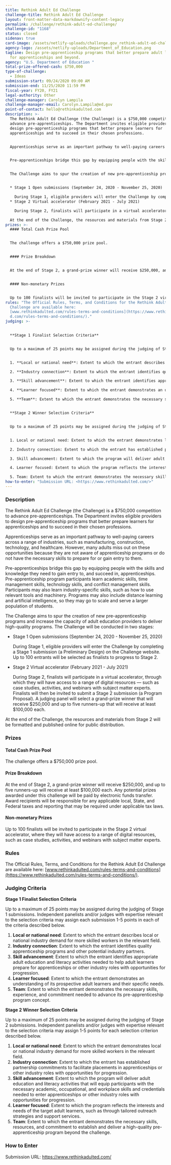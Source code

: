 ```yaml
---
title: Rethink Adult Ed Challenge
challenge-title: Rethink Adult Ed Challenge
layout: front-matter-data-markdownify-content-legacy
permalink: /challenge/rethink-adult-ed-challenge/
challenge-id: "1168"
status: closed
sidenav: true
card-image: /assets/netlify-uploads/challenge.gov_rethink-adult-ed-challenge_logo-1-.png
agency-logo: /assets/netlify-uploads/Department_of_Education.png
tagline: Design pre-apprenticeship programs that better prepare adult learners
  for apprenticeships and beyond.
agency: "U.S. Department of Education "
total-prize-offered-cash: $750,000
type-of-challenge:
  - Ideas
submission-start: 09/24/2020 09:00 AM
submission-end: 11/25/2020 11:59 PM
fiscal-year: FY20, FY21
legal-authority: Other
challenge-manager: Carolyn Lampila
challenge-manager-email: Carolyn.Lampila@ed.gov
point-of-contact: hello@rethinkadulted.com
description: >-
  The Rethink Adult Ed Challenge (the Challenge) is a $750,000 competition to
  advance pre-apprenticeships. The Department invites eligible providers to
  design pre-apprenticeship programs that better prepare learners for
  apprenticeships and to succeed in their chosen professions.


  Apprenticeships serve as an important pathway to well-paying careers across a range of industries, such as manufacturing, construction, technology, and healthcare. However, many adults miss out on these opportunities because they are not aware of apprenticeship programs or do not have the necessary skills to prepare for or gain entry to them. 


  Pre-apprenticeships bridge this gap by equipping people with the skills and knowledge they need to gain entry to, and succeed in, apprenticeships. Pre-apprenticeship program participants learn academic skills, time management skills, technology skills, and conflict management skills. Participants may also learn industry-specific skills, such as how to use relevant tools and machinery. Programs may also include distance learning and artificial intelligence, so they may go to scale and serve a larger population of students.


  The Challenge aims to spur the creation of new pre-apprenticeship programs and increase the capacity of adult education providers to deliver high-quality programs. The Challenge will be conducted in two stages:


  * Stage 1 Open submissions (September 24, 2020 - November 25, 2020)

    During Stage 1, eligible providers will enter the Challenge by completing a Stage 1 submission (a Preliminary Design) on the Challenge website. Up to 100 entrants will be selected as finalists to progress to Stage 2. 
  * Stage 2 Virtual accelerator (February 2021 - July 2021)

    During Stage 2, finalists will participate in a virtual accelerator, through which they will have access to a range of digital resources — such as case studies, activities, and webinars with subject matter experts. Finalists will then be invited to submit a Stage 2 submission (a Program Proposal). A judging panel will select a grand-prize winner that will receive $250,000 and up to five runners-up that will receive at least $100,000 each. 

  At the end of the Challenge, the resources and materials from Stage 2 will be formatted and published online for public distribution.
prizes: >-
  #### Total Cash Prize Pool


  The challenge offers a $750,000 prize pool.


  #### Prize Breakdown


  At the end of Stage 2, a grand-prize winner will receive $250,000, and up to five runners-up will receive at least $100,000 each. Any potential prizes awarded under this challenge will be paid by electronic funds transfer. Award recipients will be responsible for any applicable local, State, and Federal taxes and reporting that may be required under applicable tax laws.


  #### Non-monetary Prizes


  Up to 100 finalists will be invited to participate in the Stage 2 virtual accelerator, where they will have access to a range of digital resources, such as case studies, activities, and webinars with subject matter experts.
rules: "The Official Rules, Terms, and Conditions for the Rethink Adult Ed
  Challenge are available here:
  [www.rethinkadulted.com/rules-terms-and-conditions](https://www.rethinkadulte\
  d.com/rules-terms-and-conditions/)."
judging: >-
  

  **Stage 1 Finalist Selection Criteria**


  Up to a maximum of 25 points may be assigned during the judging of Stage 1 submissions. Independent panelists and/or judges with expertise relevant to the selection criteria may assign each submission 1-5 points in each of the criteria described below. 


  1. **Local or national need**: Extent to which the entrant describes local or national industry demand for more skilled workers in the relevant field. 

  2. **Industry connection**: Extent to which the entrant identifies quality apprenticeship programs and other potential industry partners. 	 

  3. **Skill advancement**: Extent to which the entrant identifies appropriate adult education and literacy activities needed to help adult learners prepare for apprenticeships or other industry roles with opportunities for progression.

  4. **Learner focused**: Extent to which the entrant demonstrates an understanding of its prospective adult learners and their specific needs.

  5. **Team**: Extent to which the entrant demonstrates the necessary skills, experience, and commitment needed to advance its pre-apprenticeship program concept. 


  **Stage 2 Winner Selection Criteria**


  Up to a maximum of 25 points may be assigned during the judging of Stage 2 submissions. Independent panelists and/or judges with expertise relevant to the selection criteria may assign 1-5 points for each selection criterion described below.


  1. Local or national need: Extent to which the entrant demonstrates local or national industry demand for more skilled workers in the relevant field. 

  2. Industry connection: Extent to which the entrant has established partnership commitments to facilitate placements in apprenticeships or other industry roles with opportunities for progression. 

  3. Skill advancement: Extent to which the program will deliver adult education and literacy activities that will equip participants with the necessary academic, occupational, and workplace skills and credentials needed to enter apprenticeships or other industry roles with opportunities for progression. 

  4. Learner focused: Extent to which the program reflects the interests and needs of the target adult learners, such as through tailored outreach strategies and support services.

  5. Team: Extent to which the entrant demonstrates the necessary skills, resources, and commitment to establish and deliver a high-quality pre-apprenticeship program beyond the challenge.
how-to-enter: "Submission URL: <https://www.rethinkadulted.com/>"
---
```

### Description

The Rethink Adult Ed Challenge (the Challenge) is a $750,000 competition to advance pre-apprenticeships. The Department invites eligible providers to design pre-apprenticeship programs that better prepare learners for apprenticeships and to succeed in their chosen professions.

Apprenticeships serve as an important pathway to well-paying careers across a range of industries, such as manufacturing, construction, technology, and healthcare. However, many adults miss out on these opportunities because they are not aware of apprenticeship programs or do not have the necessary skills to prepare for or gain entry to them. 

Pre-apprenticeships bridge this gap by equipping people with the skills and knowledge they need to gain entry to, and succeed in, apprenticeships. Pre-apprenticeship program participants learn academic skills, time management skills, technology skills, and conflict management skills. Participants may also learn industry-specific skills, such as how to use relevant tools and machinery. Programs may also include distance learning and artificial intelligence, so they may go to scale and serve a larger population of students.

The Challenge aims to spur the creation of new pre-apprenticeship programs and increase the capacity of adult education providers to deliver high-quality programs. The Challenge will be conducted in two stages:

* Stage 1 Open submissions (September 24, 2020 - November 25, 2020)

  During Stage 1, eligible providers will enter the Challenge by completing a Stage 1 submission (a Preliminary Design) on the Challenge website. Up to 100 entrants will be selected as finalists to progress to Stage 2. 
* Stage 2 Virtual accelerator (February 2021 - July 2021)

  During Stage 2, finalists will participate in a virtual accelerator, through which they will have access to a range of digital resources — such as case studies, activities, and webinars with subject matter experts. Finalists will then be invited to submit a Stage 2 submission (a Program Proposal). A judging panel will select a grand-prize winner that will receive $250,000 and up to five runners-up that will receive at least $100,000 each. 

At the end of the Challenge, the resources and materials from Stage 2 will be formatted and published online for public distribution. 

### Prizes

#### Total Cash Prize Pool

The challenge offers a $750,000 prize pool.

#### Prize Breakdown

At the end of Stage 2, a grand-prize winner will receive $250,000, and up to five runners-up will receive at least $100,000 each. Any potential prizes awarded under this challenge will be paid by electronic funds transfer. Award recipients will be responsible for any applicable local, State, and Federal taxes and reporting that may be required under applicable tax laws.

#### Non-monetary Prizes

Up to 100 finalists will be invited to participate in the Stage 2 virtual accelerator, where they will have access to a range of digital resources, such as case studies, activities, and webinars with subject matter experts.

### Rules

The Official Rules, Terms, and Conditions for the Rethink Adult Ed Challenge are available here: [www.rethinkadulted.com/rules-terms-and-conditions](https://www.rethinkadulted.com/rules-terms-and-conditions/).

### Judging Criteria

**Stage 1 Finalist Selection Criteria**

Up to a maximum of 25 points may be assigned during the judging of Stage 1 submissions. Independent panelists and/or judges with expertise relevant to the selection criteria may assign each submission 1-5 points in each of the criteria described below. 

1. **Local or national need**: Extent to which the entrant describes local or national industry demand for more skilled workers in the relevant field. 
2. **Industry connection**: Extent to which the entrant identifies quality apprenticeship programs and other potential industry partners. 	 
3. **Skill advancement**: Extent to which the entrant identifies appropriate adult education and literacy activities needed to help adult learners prepare for apprenticeships or other industry roles with opportunities for progression.
4. **Learner focused**: Extent to which the entrant demonstrates an understanding of its prospective adult learners and their specific needs.
5. **Team**: Extent to which the entrant demonstrates the necessary skills, experience, and commitment needed to advance its pre-apprenticeship program concept. 

**Stage 2 Winner Selection Criteria**

Up to a maximum of 25 points may be assigned during the judging of Stage 2 submissions. Independent panelists and/or judges with expertise relevant to the selection criteria may assign 1-5 points for each selection criterion described below.

1. **Local or national need**: Extent to which the entrant demonstrates local or national industry demand for more skilled workers in the relevant field. 
2. **Industry connection**: Extent to which the entrant has established partnership commitments to facilitate placements in apprenticeships or other industry roles with opportunities for progression. 
3. **Skill advancement**: Extent to which the program will deliver adult education and literacy activities that will equip participants with the necessary academic, occupational, and workplace skills and credentials needed to enter apprenticeships or other industry roles with opportunities for progression. 
4. **Learner focused**: Extent to which the program reflects the interests and needs of the target adult learners, such as through tailored outreach strategies and support services.
5. **Team**: Extent to which the entrant demonstrates the necessary skills, resources, and commitment to establish and deliver a high-quality pre-apprenticeship program beyond the challenge.

### How to Enter

Submission URL: <https://www.rethinkadulted.com/>